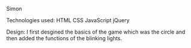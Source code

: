 Simon

Technologies used:
HTML
CSS
JavaScript
jQuery

Design:
I first desgined the basics of the game which was the circle and then added the functions of the blinking lights. 
